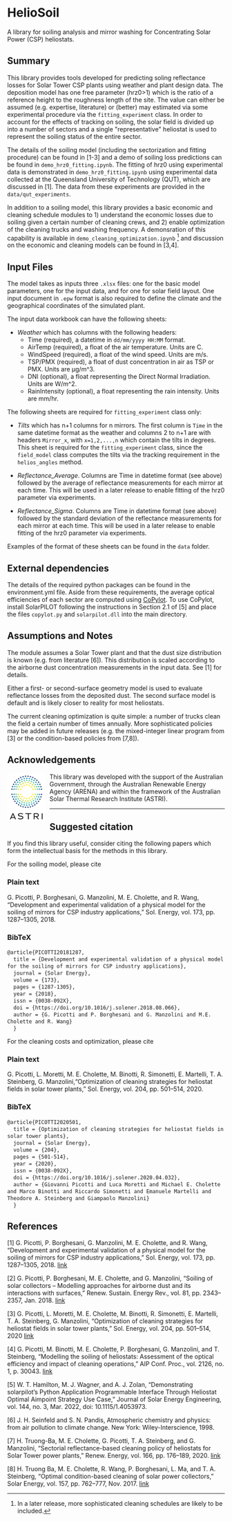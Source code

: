# HelioSoil
A library for soiling analysis and mirror washing for Concentrating Solar Power (CSP) heliostats.

## Summary
This library provides tools developed for predicting soling reflectance losses for Solar Tower CSP plants using weather and plant design data. The deposition model has one free parameter (hrz0>1) which is the ratio of a reference height to the roughness length of the site. The value can either be assumed (e.g. expertise, literature) or (better) may estimated via some experimental procedure via the `fitting_experiment` class. In order to account for the effects of tracking on soiling, the solar field is divided up into a number of sectors and a single "representative" heliostat is used to represent the soiling status of the entire sector.

The details of the soiling model (including the sectorization and fitting procedure) can be found in [1-3] and a demo of soiling loss predictions can be found in `demo_hrz0_fitting.ipynb`. The fitting of hrz0 using experimental data is demonstrated in `demo_hrz0_fitting.ipynb` using experimental data collected at the Queensland University of Technology (QUT), which are discussed in [1]. The data from these experiments are provided in the `data/qut_experiments`.

In addition to a soiling model, this library provides a basic economic and cleaning schedule modules to 1) understand the economic losses due to soiling given a certain number of cleaning crews, and 2) enable optimization of the cleaning trucks and washing frequency. A demonsration of this capability is available in `demo_cleaning_optimization.ipynb` [^1] and discussion on the economic and cleaning models can be found in [3,4].

[^1]: In a later release, more sophisticated cleaning schedules are likely to be included.

## Input Files
The model takes as inputs three `.xlsx` files: one for the basic model parameters, one for the input data, and for one for solar field layout. One input document in `.epw` format is also required to define the climate and the geographical coordinates of the simulated plant.

The input data workbook can have the following sheets: 

* *Weather* which has columns with the following headers: 
    - Time (required), a datetime in `dd/mm/yyyy HH:MM` format.
    - AirTemp (required), a float of the air temperature. Units are C.
    - WindSpeed (required), a float of the wind speed. Units are m/s.
    - TSP/PMX (required), a float of dust concentration in air as TSP or PMX. Units are µg/m^3.
    - DNI (optional), a float representing the Direct Normal Irradiation. Units are W/m^2.
    - RainIntensity (optional), a float representing the rain intensity. Units are mm/hr.

The following sheets are required for `fitting_experiment` class only:

* *Tilts* which has n+1 columns for n mirrors. The first column is `Time` in the same datetime format as the weather and columns 2 to n+1 are with headers `Mirror_x`, with `x=1,2,...,n` which contain the tilts in degrees. This sheet is required for the `fitting_experiment` class, since  the `field_model` class computes the tilts via the tracking requirement in the `helios_angles` method.

* *Reflectance_Average*. Columns are Time in datetime format (see above) followed by the average of reflectance measurements for each mirror at each time. This will be used in a later release to enable fitting of the hrz0 parameter via experiments.

* *Reflectance_Sigma*. Columns are Time in datetime format (see above) followed by the standard deviation of the reflectance measurements for each mirror at each time. This will be used in a later release to enable fitting of the hrz0 parameter via experiments.

Examples of the format of these sheets can be found in the `data` folder.

## External dependencies
The details of the required python packages can be found in the environment.yml file. Aside from these requirements, the average optical efficiencies of each sector are computed using [CoPylot](https://www.nrel.gov/docs/fy21osti/78774.pdf). To use CoPylot, install SolarPILOT following the instructions in Section 2.1 of [5] and place the files `copylot.py` and `solarpilot.dll` into the main directory.

## Assumptions and Notes
The module assumes a Solar Tower plant and that the dust size distribution is known (e.g. from literature [6]). This distribution is scaled according to the airborne dust concentration measurements in the input data. See [1] for details. 
	
Either a first- or second-surface geometry model is used to evaluate reflectance losses from the deposited dust. The second surface model is default and is likely closer to reality for most heliostats.

The current cleaning optimization is quite simple: a number of trucks clean the field a certain number of times annually. More sophisticated policies may be added in future releases (e.g. the mixed-integer linear program from [3] or the condition-based policies from [7,8]).

## Acknowledgements
<img style="float: left;background-color: white;margin-bottom:10px;margin-right:10px" src="doc/astri_logo.png" width="88" height="113">

This library was developed with the support of the Australian Government, through the Australian Renewable Energy Agency (ARENA) and within the framework of the Australian Solar Thermal Research Institute (ASTRI).

--------------------
## Suggested citation
If you find this library useful, consider citing the following papers which form the intellectual basis for the methods in this library. 

For the soiling model, please cite
### Plain text
  G. Picotti, P. Borghesani, G. Manzolini, M. E. Cholette, and R. Wang, “Development and experimental validation of a physical model for the soiling of mirrors for CSP industry applications,” Sol. Energy, vol. 173, pp. 1287–1305, 2018.

### BibTeX
  ~~~
  @article{PICOTTI20181287,
    title = {Development and experimental validation of a physical model for the soiling of mirrors for CSP industry applications},
    journal = {Solar Energy},
    volume = {173},
    pages = {1287-1305},
    year = {2018},
    issn = {0038-092X},
    doi = {https://doi.org/10.1016/j.solener.2018.08.066},
    author = {G. Picotti and P. Borghesani and G. Manzolini and M.E. Cholette and R. Wang}
    }
  ~~~

For the cleaning costs and optimization, please cite
### Plain text
  G. Picotti, L. Moretti, M. E. Cholette, M. Binotti, R. Simonetti, E. Martelli, T. A. Steinberg, G. Manzolini,“Optimization of cleaning strategies for heliostat fields in solar tower plants,” Sol. Energy, vol. 204, pp. 501–514, 2020.

### BibTeX
  ~~~
@article{PICOTTI2020501,
	title = {Optimization of cleaning strategies for heliostat fields in solar tower plants},
	journal = {Solar Energy},
	volume = {204},
	pages = {501-514},
	year = {2020},
	issn = {0038-092X},
	doi = {https://doi.org/10.1016/j.solener.2020.04.032},
	author = {Giovanni Picotti and Luca Moretti and Michael E. Cholette and Marco Binotti and Riccardo Simonetti and Emanuele Martelli and Theodore A. Steinberg and Giampaolo Manzolini}
	}
  ~~~

## References
[1] G. Picotti, P. Borghesani, G. Manzolini, M. E. Cholette, and R. Wang, “Development and experimental validation of a physical model for the soiling of mirrors for CSP industry applications,” Sol. Energy, vol. 173, pp. 1287–1305, 2018. [link](https://eprints.qut.edu.au/123160/)

[2] G. Picotti, P. Borghesani, M. E. Cholette, and G. Manzolini, “Soiling of solar collectors – Modelling approaches for airborne dust and its interactions with surfaces,” Renew. Sustain. Energy Rev., vol. 81, pp. 2343–2357, Jan. 2018. [link](https://eprints.qut.edu.au/223121/)

[3] G. Picotti, L. Moretti, M. E. Cholette, M. Binotti, R. Simonetti, E. Martelli, T. A. Steinberg, G. Manzolini, “Optimization of cleaning strategies for heliostat fields in solar tower plants,” Sol. Energy, vol. 204, pp. 501–514, 2020 [link](https://eprints.qut.edu.au/201838/)

[4] G. Picotti, M. Binotti, M. E. Cholette, P. Borghesani, G. Manzolini, and T. Steinberg, “Modelling the soiling of heliostats: Assessment of the optical efficiency and impact of cleaning operations,” AIP Conf. Proc., vol. 2126, no. 1, p. 30043. [link](https://aip.scitation.org/doi/pdf/10.1063/1.5117555?class=pdf)

[5] W. T. Hamilton, M. J. Wagner, and A. J. Zolan, “Demonstrating solarpilot’s Python Application Programmable Interface Through Heliostat Optimal Aimpoint Strategy Use Case,” Journal of Solar Energy Engineering, vol. 144, no. 3, Mar. 2022, doi: 10.1115/1.4053973.

[6] J. H. Seinfeld and S. N. Pandis, Atmospheric chemistry and physics: from air pollution to climate change. New York: Wiley-Interscience, 1998.

[7] H. Truong-Ba, M. E. Cholette, G. Picotti, T. A. Steinberg, and G. Manzolini, “Sectorial reflectance-based cleaning policy of heliostats for Solar Tower power plants,” Renew. Energy, vol. 166, pp. 176–189, 2020. [link](https://eprints.qut.edu.au/207053/)

[8] H. Truong Ba, M. E. Cholette, R. Wang, P. Borghesani, L. Ma, and T. A. Steinberg, “Optimal condition-based cleaning of solar power collectors,” Solar Energy, vol. 157, pp. 762–777, Nov. 2017. [link](https://eprints.qut.edu.au/111078/)


